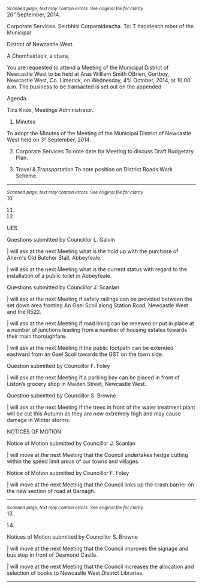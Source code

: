 *<small>Scanned page, text may contain errors. See original file for clarity</small>*  
26” September, 2014.

Corporate Services.
Seirbhisi Corparaideacha.
To: T haoirleach mber of the Municipal

District of Newcastle West.

A Chomhairleoir, a chara,

You are requested to attend a Meeting of the Municipal District of Newcastle West to be held at
Aras William Smith OBrien, Gortboy, Newcastle West, Co. Limerick, on Wednesday, 4%
October, 2014, at 10.00 a.m. The business to be transacted is set out on the appended

Agenda.

Tina Knox,
Meetings Administrator.

1. Minutes

To adopt the Minutes of the Meeting of the Municipal District of Newcastle West held on
3° September, 2014.

2. Corporate Services
To note date for Meeting to discuss Draft Budgetary Plan.

3. Travel & Transportation
To note position on District Roads Work Scheme.

---
*<small>Scanned page, text may contain errors. See original file for clarity</small>*  
10.

11.

12.

UES

Questions submitted by Councillor L. Galvin

| will ask at the next Meeting what is the hold up with the purchase of Ahern's Old
Butcher Stall, Abbeyfeale.

| will ask at the next Meeting what is the current status with regard to the installation of a
public toilet in Abbeyfeale.

Questions submitted by Councillor J. Scanlan

| will ask at the next Meeting if safety railings can be provided between the set down area
fronting An Gael Scoil along Station Road, Newcastle West and the R522.

| will ask at the next Meeting if road lining can be renewed or put in place at a number of
junctions leading from a number of housing estates towards their main thoroughfare.

| will ask at the next Meeting if the public footpath can be extended eastward from an
Gael Scoil towards the GST on the town side.

Question submitted by Councillor F. Foley

| will ask at the next Meeting if a parking bay can be placed in front of Liston’s grocery
shop in Maiden Street, Newcastle West.

Question submitted by Councillor S. Browne

| will ask at the next Meeting if the trees in front of the water treatment plant will be cut
this Autumn as they are now extremely high and may cause damage in Winter storms.

NOTICES OF MOTION

Notice of Motion submitted by Councillor J. Scanlan

| will move at the next Meeting that the Council undertakes hedge cutting within the
speed limit areas of our towns and villages.

Notice of Motion submitted by Councillor F. Foley

| will move at the next Meeting that the Council links up the crash barrier on the new
section of road at Barnagh.

---
*<small>Scanned page, text may contain errors. See original file for clarity</small>*  
13.

14.

Notices of Motion submitted by Councillor S. Browne

| will move at the next Meeting that the Council improves the signage and bus stop in
front of Desmond Castle.

| will move at the next Meeting that the Council increases the allocation and selection of
books to Newcastle West District Libraries.

---
